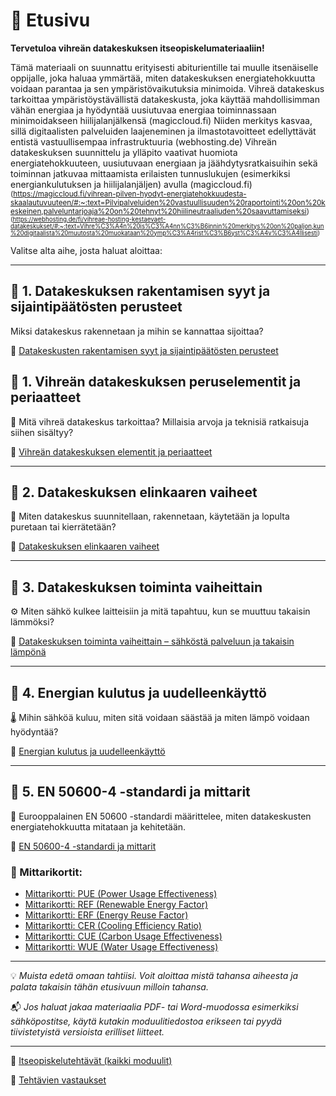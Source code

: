 # 📘 Etusivu

**Tervetuloa vihreän datakeskuksen itseopiskelumateriaaliin!**

Tämä materiaali on suunnattu erityisesti abiturientille tai muulle itsenäiselle oppijalle, joka haluaa ymmärtää, miten datakeskuksen energiatehokkuutta voidaan parantaa ja sen ympäristövaikutuksia minimoida. 
Vihreä datakeskus tarkoittaa ympäristöystävällistä datakeskusta, joka käyttää mahdollisimman vähän energiaa ja hyödyntää uusiutuvaa energiaa toiminnassaan minimoidakseen
hiilijalanjälkensä (magiccloud.fi)
Niiden merkitys kasvaa, sillä digitaalisten palveluiden laajeneminen ja ilmastotavoitteet edellyttävät entistä vastuullisempaa infrastruktuuria (webhosting.de)
Vihreän datakeskuksen suunnittelu ja ylläpito vaativat huomiota energiatehokkuuteen, uusiutuvaan energiaan ja jäähdytysratkaisuihin sekä toiminnan jatkuvaa mittaamista erilaisten tunnuslukujen (esimerkiksi energiankulutuksen ja hiilijalanjäljen) avulla (magiccloud.fi)
<sub>(https://magiccloud.fi/vihrean-pilven-hyodyt-energiatehokkuudesta-skaalautuvuuteen/#:~:text=Pilvipalveluiden%20vastuullisuuden%20raportointi%20on%20keskeinen,palveluntarjoaja%20on%20tehnyt%20hiilineutraaliuden%20saavuttamiseksi)
<sub>(https://webhosting.de/fi/vihreae-hosting-kestaevaet-datakeskukset/#:~:text=Vihre%C3%A4n%20is%C3%A4nn%C3%B6innin%20merkitys%20on%20paljon,kun%20digitaalista%20muutosta%20muokataan%20ymp%C3%A4rist%C3%B6yst%C3%A4v%C3%A4llisesti)

Valitse alta aihe, josta haluat aloittaa:

---

## 🔹 1. Datakeskuksen rakentamisen syyt ja sijaintipäätösten perusteet  
Miksi datakeskus rakennetaan ja mihin se kannattaa sijoittaa?

📄 [Datakeskusten rakentamisen syyt ja sijaintipäätösten perusteet](datakeskusten-rakentamisen-syyt-ja-sijaintipäätösten-perusteet.md)
  

## 🔹 1. Vihreän datakeskuksen peruselementit ja periaatteet  
🧩 Mitä vihreä datakeskus tarkoittaa? Millaisia arvoja ja teknisiä ratkaisuja siihen sisältyy?

📄 [Vihreän datakeskuksen elementit ja periaatteet](vihrean-datakeskuksen-elementit-ja-perusperiaatteet.md)

---

## 🔹 2. Datakeskuksen elinkaaren vaiheet  
🔁 Miten datakeskus suunnitellaan, rakennetaan, käytetään ja lopulta puretaan tai kierrätetään?

📄 [Datakeskuksen elinkaaren vaiheet](datakeskuksen-elinkaari.md)

---

## 🔹 3. Datakeskuksen toiminta vaiheittain  
⚙️ Miten sähkö kulkee laitteisiin ja mitä tapahtuu, kun se muuttuu takaisin lämmöksi?

📄 [Datakeskuksen toiminta vaiheittain – sähköstä palveluun ja takaisin lämpönä](datakeskus-toimintavaiheittain.md)

---

## 🔹 4. Energian kulutus ja uudelleenkäyttö  
🌡️ Mihin sähköä kuluu, miten sitä voidaan säästää ja miten lämpö voidaan hyödyntää?

📄 [Energian kulutus ja uudelleenkäyttö](Energian-kulutus-ja-uudelleenkäyttö.md)

---

## 🔹 5. EN 50600-4 -standardi ja mittarit  
📐 Eurooppalainen EN 50600 -standardi määrittelee, miten datakeskusten energiatehokkuutta mitataan ja kehitetään.

📄 [EN 50600-4 -standardi ja mittarit](EN-50600-4-standardi-ja-mittarit.md)

### 🔸 Mittarikortit:

- [Mittarikortti: PUE (Power Usage Effectiveness)](Mittarikortti_EN50600_4-2_PUE.md)  
- [Mittarikortti: REF (Renewable Energy Factor)](Mittarikortti_EN50600_4-3_REF.md)  
- [Mittarikortti: ERF (Energy Reuse Factor)](Mittarikortti_EN50600_4-6_ERF.md)  
- [Mittarikortti: CER (Cooling Efficiency Ratio)](Mittarikortti_EN50600-4-7-CER.md)  
- [Mittarikortti: CUE (Carbon Usage Effectiveness)](Mittarikortti_EN50600-4-8-CUE.md)  
- [Mittarikortti: WUE (Water Usage Effectiveness)](Mittarikortti_EN50600-4-9-WUE.md)

---

💡 *Muista edetä omaan tahtiisi. Voit aloittaa mistä tahansa aiheesta ja palata takaisin tähän etusivuun milloin tahansa.*

📬 *Jos haluat jakaa materiaalia PDF- tai Word-muodossa esimerkiksi sähköpostitse, käytä kutakin moduulitiedostoa erikseen tai pyydä tiivistetyistä versioista erilliset liitteet.*

---

📄 [Itseopiskelutehtävät (kaikki moduulit)](tehtavat.md)





📄 [Tehtävien vastaukset](tehtavat_vastaukset.md)
